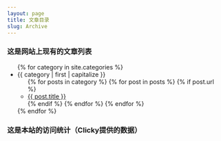 ```yaml
---
layout: page
title: 文章目录
slug: Archive
---
```

### 这是网站上现有的文章列表
<ul>
{% for category in site.categories %}
  <li><a name="{{ category | first }}">{{ category | first | capitalize }}</a>
    <ul>
    {% for posts in category %}
      {% for post in posts %}
      	{% if post.url %}
        <li><a href="{{ post.url }}">{{ post.title }}</a></li>
        {% endif %}
      {% endfor %}
    {% endfor %}
    </ul>
  </li>
{% endfor %}
</ul>

### 这是本站的访问统计（Clicky提供的数据）

<script src="//widgets.clicky.com/tally/?site_id=100788619&sitekey=ca4df96bd82f04f2cf76966d110ca712&width=175&height=250&title=&hide_title=1&hide_branding=1" type="text/javascript"></script>

